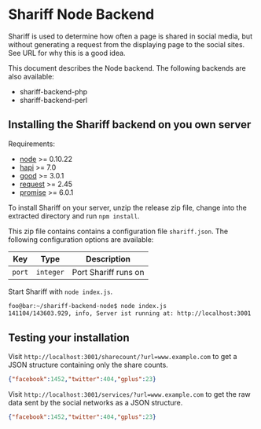 # Shariff Node Backend

Shariff is used to determine how often a page is shared in social media, but without generating a request from the displaying page to the social sites. See URL for why this is a good idea.

This document describes the Node backend. The following backends are also available:

* shariff-backend-php
* shariff-backend-perl

## Installing the Shariff backend on you own server

Requirements:

* [node](http://nodejs.org/) >= 0.10.22
* [hapi](http://hapijs.com) >= 7.0
* [good](https://github.com/hapijs/good) >= 3.0.1
* [request](https://github.com/request/request) >= 2.45
* [promise](https://github.com/then/promise) >= 6.0.1

To install Shariff on your server, unzip the release zip file, change into the extracted directory and run `npm install`.

This zip file contains contains a configuration file `shariff.json`. The following configuration options are available:

| Key         | Type | Description |
|-------------|------|-------------|
| `port`    | `integer`  | Port Shariff runs on |

Start Shariff with `node index.js`.

```bash
foo@bar:~/shariff-backend-node$ node index.js
141104/143603.929, info, Server ist running at: http://localhost:3001
```

## Testing your installation

Visit `http://localhost:3001/sharecount/?url=www.example.com` to get a JSON structure containing only the share counts.

```json
{"facebook":1452,"twitter":404,"gplus":23}
```

Visit `http://localhost:3001/services/?url=www.example.com` to get the raw data sent by the social networks as a JSON structure.

```json
{"facebook":1452,"twitter":404,"gplus":23}
```
